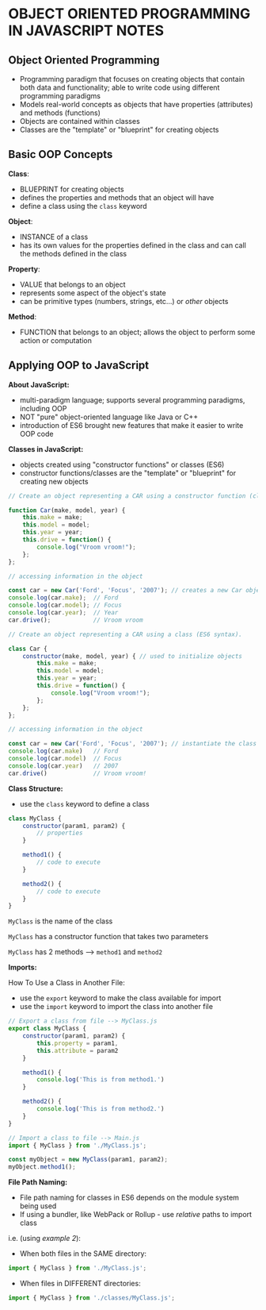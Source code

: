 # OBJECT ORIENTED PROGRAMMING IN JAVASCRIPT NOTES

## Object Oriented Programming

- Programming paradigm that focuses on creating objects that contain both data and functionality; able to write code using different programming paradigms
- Models real-world concepts as objects that have properties (attributes) and methods (functions)
- Objects are contained within classes
- Classes are the "template" or "blueprint" for creating objects

## Basic OOP Concepts

**Class**:

- BLUEPRINT for creating objects
- defines the properties and methods that an object will have
- define a class using the `class` keyword

**Object**:

- INSTANCE of a class
- has its own values for the properties defined in the class and can call the methods defined in the class

**Property**:

- VALUE that belongs to an object
- represents some aspect of the object's state
- can be primitive types (numbers, strings, etc...) or *other* objects

**Method**:

- FUNCTION that belongs to an object; allows the object to perform some action or computation

## Applying OOP to JavaScript

**About JavaScript:**

- multi-paradigm language; supports several programming paradigms, including OOP
- NOT "pure" object-oriented language like Java or C++
- introduction of ES6 brought new features that make it easier to write OOP code

**Classes in JavaScript:**

- objects created using "constructor functions" or classes (ES6)
- constructor functions/classes are the "template" or "blueprint" for creating new objects

```javascript
// Create an object representing a CAR using a constructor function (class pre-ES6).

function Car(make, model, year) { 
    this.make = make;
    this.model = model;
    this.year = year;
    this.drive = function() { 
        console.log("Vroom vroom!");
    };
};

// accessing information in the object

const car = new Car('Ford', 'Focus', '2007'); // creates a new Car object
console.log(car.make);  // Ford
console.log(car.model); // Focus
console.log(car.year);  // Year
car.drive();            // Vroom vroom

// Create an object representing a CAR using a class (ES6 syntax).

class Car { 
    constructor(make, model, year) { // used to initialize objects 
        this.make = make;
        this.model = model;
        this.year = year;
        this.drive = function() {
            console.log("Vroom vroom!");
        };    
    };
};

// accessing information in the object

const car = new Car('Ford', 'Focus', '2007'); // instantiate the class
console.log(car.make)   // Ford
console.log(car.model)  // Focus
console.log(car.year)   // 2007
car.drive()             // Vroom vroom!
```

**Class Structure:**

- use the `class` keyword to define a class

```javascript
class MyClass {
    constructor(param1, param2) {
        // properties
    }

    method1() {
        // code to execute
    }

    method2() {
        // code to execute
    }
}
```

`MyClass` is the name of the class

`MyClass` has a constructor function that takes two parameters

`MyClass` has 2 methods --> `method1` and `method2`

**Imports:**

How To Use a Class in Another File:

- use the `export` keyword to make the class available for import
- use the `import` keyword to import the class into another file

```javascript
// Export a class from file --> MyClass.js
export class MyClass {
    constructor(param1, param2) {
        this.property = param1,
        this.attribute = param2
    }

    method1() {
        console.log('This is from method1.')
    }

    method2() {
        console.log('This is from method2.')
    }
}

// Import a class to file --> Main.js
import { MyClass } from './MyClass.js';

const myObject = new MyClass(param1, param2);
myObject.method1();
```

**File Path Naming:**

- File path naming for classes in ES6 depends on the module system being used
- If using a bundler, like WebPack or Rollup - use *relative* paths to import class

i.e. (using *example 2*):

- When both files in the SAME directory:

```javascript
import { MyClass } from './MyClass.js';
```

- When files in DIFFERENT directories:

```javascript
import { MyClass } from './classes/MyClass.js';
```
